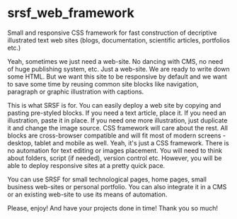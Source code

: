 # srsf_web_framework
Small and responsive CSS framework for fast construction of decriptive illustrated text web sites (blogs, documentation, scientific articles, portfolios etc.)

Yeah, sometimes we just need a web-site. No dancing with CMS, no need of huge publishing system, etc. Just a web-site.
We are ready to write down some HTML. But we want this site to be responsive by default and we want to save some time by reusing common site blocks like navigation, paragraph or graphic illustration with captions.

This is what SRSF is for. You can easily deploy a web site by copying and pasting pre-styled blocks. If you need a text article, place it. If you need an illustration, paste it in place. If you need one more illustration, just duplicate it and change the image source.
CSS framework will care about the rest. All blocks are cross-browser compatible and will fit most of modern screens - desktop, tablet and mobile as well.
Yeah, it's just a CSS framework. There is no automation for text editing or images placement. You will need to think about folders, script (if needed), version control etc.
However, you will be able to deploy responsive sites at a pretty quick pace.

You can use SRSF for small technological pages, home pages, small business web-sites or personal portfolio. You can also integrate it in a CMS or an existing web-site to use its means of automation.

Please, enjoy! And have your projects done in time!
Thank you so much!
